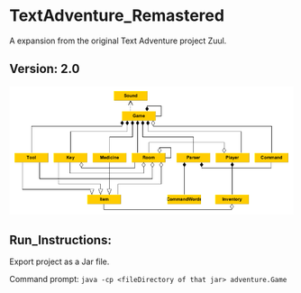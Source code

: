 TextAdventure_Remastered
========================

A expansion from the original Text Adventure project Zuul.

Version: 2.0
------------

![](images/TextAdventureClassDiagram.png?raw=true)

Run_Instructions:
-----------------

Export project as a Jar file.

Command prompt: `java -cp <fileDirectory of that jar> adventure.Game`
